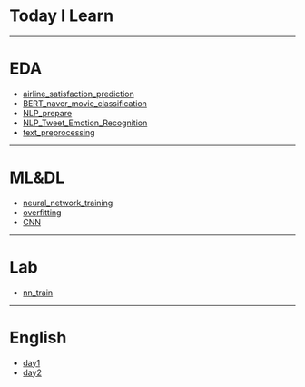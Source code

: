 # Today I Learn

<hr />

# EDA

- [airline_satisfaction_prediction](https://github.com/AhnYeonghoo/TIL/blob/main/EDA/airline_satisfaction_prediction.ipynb)
- [BERT_naver_movie_classification](https://github.com/AhnYeonghoo/TIL/blob/main/EDA/BERT_naver_movie_classification.ipynb)
- [NLP_prepare](https://github.com/AhnYeonghoo/TIL/blob/main/EDA/NLP_prepare.py.ipynb)
- [NLP_Tweet_Emotion_Recognition](https://github.com/AhnYeonghoo/TIL/blob/main/EDA/NLP_Tweet_Emotion_Recognition.ipynb)
- [text_preprocessing](https://github.com/AhnYeonghoo/TIL/blob/main/EDA/text_preprocessing.py.ipynb)

<hr />

# ML&DL

- [neural_network_training](https://github.com/AhnYeonghoo/TIL/blob/main/ML%26DL/nn_traning.ipynb)
- [overfitting](https://github.com/AhnYeonghoo/TIL/blob/main/ML%26DL/overfitting.ipynb)
- [CNN](https://github.com/AhnYeonghoo/TIL/blob/main/ML%26DL/CNN.ipynb)

<hr />

# Lab

- [nn_train](https://github.com/AhnYeonghoo/TIL/blob/main/Lab/nn_train.md)

<hr />

# English

- [day1](https://github.com/AhnYeonghoo/TIL/blob/main/English/day1.md)
- [day2](https://github.com/AhnYeonghoo/TIL/blob/main/English/day2.md)

